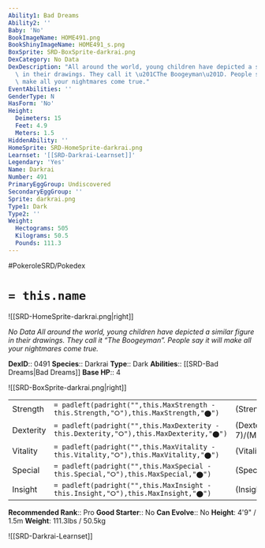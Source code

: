 ```yaml
---
Ability1: Bad Dreams
Ability2: ''
Baby: 'No'
BookImageName: HOME491.png
BookShinyImageName: HOME491_s.png
BoxSprite: SRD-BoxSprite-darkrai.png
DexCategory: No Data
DexDescription: "All around the world, young children have depicted a similar figure\
  \ in their drawings. They call it \u201CThe Boogeyman\u201D. People say it will\
  \ make all your nightmares come true."
EventAbilities: ''
GenderType: N
HasForm: 'No'
Height:
  Deimeters: 15
  Feet: 4.9
  Meters: 1.5
HiddenAbility: ''
HomeSprite: SRD-HomeSprite-darkrai.png
Learnset: '[[SRD-Darkrai-Learnset]]'
Legendary: 'Yes'
Name: Darkrai
Number: 491
PrimaryEggGroup: Undiscovered
SecondaryEggGroup: ''
Sprite: darkrai.png
Type1: Dark
Type2: ''
Weight:
  Hectograms: 505
  Kilograms: 50.5
  Pounds: 111.3
---
```


#PokeroleSRD/Pokedex

# `= this.name`

![[SRD-HomeSprite-darkrai.png|right]]

*No Data*
*All around the world, young children have depicted a similar figure in their drawings. They call it “The Boogeyman”. People say it will make all your nightmares come true.*

**DexID**:: 0491
**Species**:: Darkrai
**Type**:: Dark
**Abilities**:: [[SRD-Bad Dreams|Bad Dreams]]
**Base HP**:: 4

![[SRD-BoxSprite-darkrai.png|right]]

|           |                                                                                        |                                          |
| --------- | -------------------------------------------------------------------------------------- | ---------------------------------------- |
| Strength  | `= padleft(padright("",this.MaxStrength - this.Strength,"⭘"),this.MaxStrength,"⬤")`    | (Strength::5)/(MaxStrength::5)   |
| Dexterity | `= padleft(padright("",this.MaxDexterity - this.Dexterity,"⭘"),this.MaxDexterity,"⬤")` | (Dexterity:: 7)/(MaxDexterity::7) |
| Vitality  | `= padleft(padright("",this.MaxVitality - this.Vitality,"⭘"),this.MaxVitality,"⬤")`    | (Vitality::5)/(MaxVitality::5)   |
| Special   | `= padleft(padright("",this.MaxSpecial - this.Special,"⭘"),this.MaxSpecial,"⬤")`       | (Special::7)/(MaxSpecial::7)     |
| Insight   | `= padleft(padright("",this.MaxInsight - this.Insight,"⭘"),this.MaxInsight,"⬤")`       | (Insight::5)/(MaxInsight::5)     |

**Recommended Rank**:: Pro
**Good Starter**:: No
**Can Evolve**:: No
**Height**: 4'9" / 1.5m
**Weight**: 111.3lbs / 50.5kg

![[SRD-Darkrai-Learnset]]